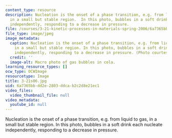 ```yaml
---
content_type: resource
description: Nucleation is the onset of a phase transition, e.g. from liquid to gas,
  in a small but stable region.  In this photo, bubbles in a soft drink each nucleate
  independently, responding to a decrease in pressure.
file: /courses/3-21-kinetic-processes-in-materials-spring-2006/6a7365bbdd2e2803ddcab2c2d8e21ec1_3-21s06.jpg
file_type: image/jpeg
image_metadata:
  caption: Nucleation is the onset of a phase transition, e.g. from liquid to gas,
    in a small but stable region. In this photo, bubbles in a soft drink each nucleate
    independently, responding to a decrease in pressure. (Photo courtesy of [Wikipedia](http://en.wikipedia.org/wiki/Main_Page).)
  credit: ''
  image-alt: Macro photo of gas bubbles in cola.
learning_resource_types: []
ocw_type: OCWImage
resourcetype: Image
title: 3-21s06.jpg
uid: 6a7365bb-dd2e-2803-ddca-b2c2d8e21ec1
video_files:
  video_thumbnail_file: null
video_metadata:
  youtube_id: null
---
```

Nucleation is the onset of a phase transition, e.g. from liquid to gas, in a small but stable region.  In this photo, bubbles in a soft drink each nucleate independently, responding to a decrease in pressure.

